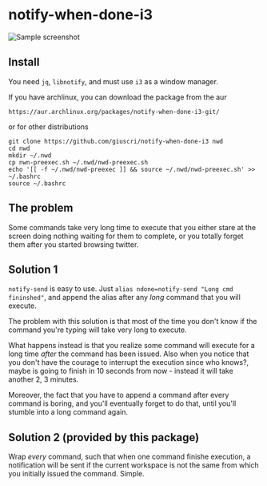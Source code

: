 # notify-when-done-i3

![Sample screenshot](http://i.imgur.com/qZeSuOt.png)

## Install

You need `jq`, `libnotify`, and must use `i3` as a window manager.

If you have archlinux, you can download the package from the aur

    https://aur.archlinux.org/packages/notify-when-done-i3-git/

or for other distributions

    git clone https://github.com/giuscri/notify-when-done-i3 nwd
    cd nwd
    mkdir ~/.nwd
    cp nwn-preexec.sh ~/.nwd/nwd-preexec.sh
    echo '[[ -f ~/.nwd/nwd-preexec ]] && source ~/.nwd/nwd-preexec.sh' >> ~/.bashrc
    source ~/.bashrc

## The problem

Some commands take very long time to execute that you either stare at the screen doing nothing
waiting for them to complete, or you totally forget them after you started browsing twitter.

## Solution 1

`notify-send` is easy to use. Just `alias ndone=notify-send "Long cmd fininshed"`,
and append the alias after any *long* command that you will execute.

The problem with this solution is that most of the time you don't know if the
command you're typing will take very long to execute.

What happens instead is that you realize some command will execute for a long time
*after* the command has been issued. Also when you notice that you don't have
the courage to interrupt the execution since who knows?, maybe is going to finish
in 10 seconds from now - instead it will take another 2, 3 minutes.

Moreover, the fact that you have to append a command after every command is boring,
and you'll eventually forget to do that, until you'll stumble into a long command again.

## Solution 2 (provided by this package)

Wrap *every* command, such that when one command finishe execution,
a notification will be sent if the current workspace is not the same
from which you initially issued the command. Simple.
